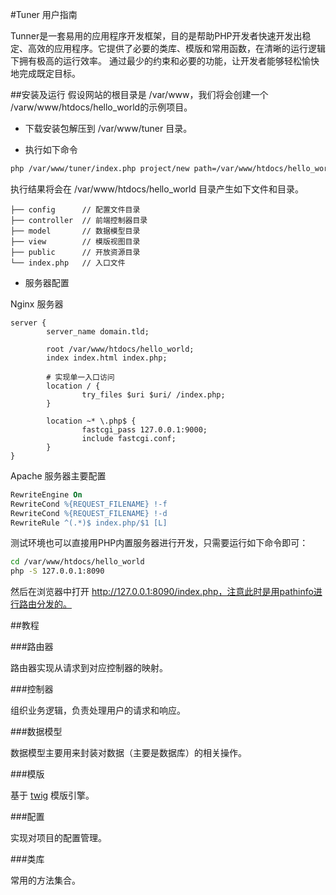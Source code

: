 #Tuner 用户指南

Tunner是一套易用的应用程序开发框架，目的是帮助PHP开发者快速开发出稳定、高效的应用程序。它提供了必要的类库、模版和常用函数，在清晰的运行逻辑下拥有极高的运行效率。
通过最少的约束和必要的功能，让开发者能够轻松愉快地完成既定目标。

##安装及运行
假设网站的根目录是 /var/www，我们将会创建一个 /varw/www/htdocs/hello_world的示例项目。

* 下载安装包解压到 /var/www/tuner 目录。

* 执行如下命令 

```bash  
php /var/www/tuner/index.php project/new path=/var/www/htdocs/hello_world
```

执行结果将会在 /var/www/htdocs/hello_world 目录产生如下文件和目录。

```
├── config      // 配置文件目录
├── controller  // 前端控制器目录
├── model       // 数据模型目录
├── view        // 模版视图目录
├── public      // 开放资源目录
└── index.php   // 入口文件
```

* 服务器配置

Nginx 服务器

```nginx
server {
        server_name domain.tld;

        root /var/www/htdocs/hello_world;
        index index.html index.php;

		# 实现单一入口访问
        location / {
                try_files $uri $uri/ /index.php;
        }

        location ~* \.php$ {
                fastcgi_pass 127.0.0.1:9000;
                include fastcgi.conf;
        }
}
```

Apache 服务器主要配置

```apache
RewriteEngine On
RewriteCond %{REQUEST_FILENAME} !-f
RewriteCond %{REQUEST_FILENAME} !-d
RewriteRule ^(.*)$ index.php/$1 [L]
```

测试环境也可以直接用PHP内置服务器进行开发，只需要运行如下命令即可：
 
```bash
cd /var/www/htdocs/hello_world
php -S 127.0.0.1:8090
```
然后在浏览器中打开 http://127.0.0.1:8090/index.php，注意此时是用pathinfo进行路由分发的。

##教程

###路由器

路由器实现从请求到对应控制器的映射。

###控制器

组织业务逻辑，负责处理用户的请求和响应。

###数据模型

数据模型主要用来封装对数据（主要是数据库）的相关操作。

###模版

基于 [twig](http://twig.sensiolabs.org) 模版引擎。

###配置

实现对项目的配置管理。

###类库

常用的方法集合。

